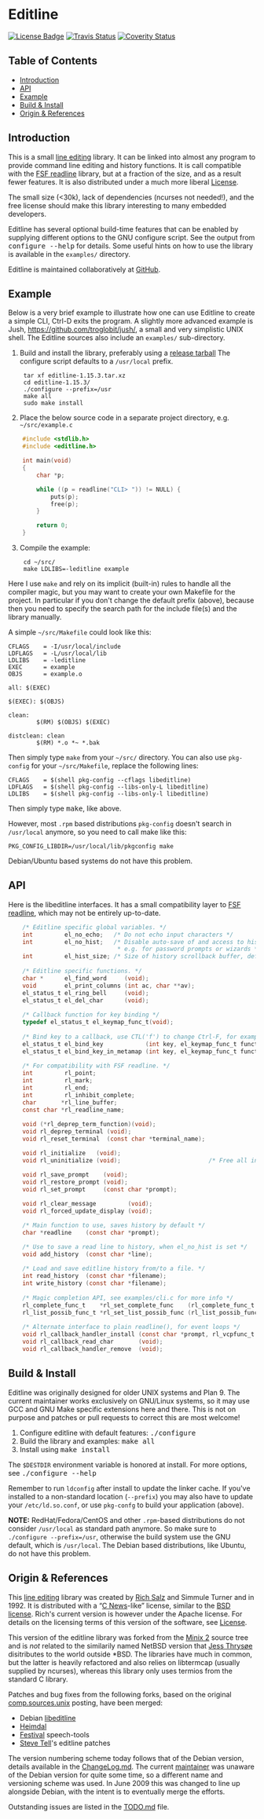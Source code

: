 Editline
========
[![License Badge][]][License] [![Travis Status]][Travis] [![Coverity Status]][Coverity Scan]


Table of Contents
-------------------

* [Introduction](#introduction)
* [API](#api)
* [Example](#example)
* [Build & Install](#build--install)
* [Origin & References](#origin--references)


Introduction
----------------

This is a small [line editing][]  library.  It can be linked into almost
any program to  provide command line editing and  history functions.  It
is call compatible with the [FSF readline][] library, but at a fraction
of the  size, and as  a result fewer  features.  It is  also distributed
under a much more liberal [License][].

The small size  (<30k), lack of dependencies (ncurses  not needed!), and
the free license  should make this library interesting  to many embedded
developers.

Editline has several optional build-time features that can be enabled by
supplying different options to the GNU configure script.  See the output
from <kbd>configure --help</kbd> for details.  Some useful hints on how
to use the library is available in the `examples/` directory.

Editline is maintained collaboratively at [GitHub][].


Example
-------

Below is a very brief example to illustrate how one can use Editline to
create a simple CLI, Ctrl-D exits the program.  A slightly more advanced
example is Jush, <https://github.com/troglobit/jush/>, a small and very
simplistic UNIX shell.  The Editline sources also include an `examples/`
sub-directory.

1. Build and install the library, preferably using a [release tarball][]
   The configure script defaults to a `/usr/local` prefix.

        tar xf editline-1.15.3.tar.xz
        cd editline-1.15.3/
        ./configure --prefix=/usr
        make all
        sudo make install

2. Place the below source code in a separate project directory,
   e.g. `~/src/example.c`

```C
    #include <stdlib.h>
    #include <editline.h>

    int main(void)
    {
        char *p;

        while ((p = readline("CLI> ")) != NULL) {
            puts(p);
            free(p);
        }

        return 0;
    }
```

3. Compile the example:

        cd ~/src/
        make LDLIBS=-leditline example

Here I use `make` and rely on its implicit (built-in) rules to handle
all the compiler magic, but you may want to create your own Makefile for
the project.  In particular if you don't change the default prefix
(above), because then you need to specify the search path for the
include file(s) and the library manually.

A simple `~/src/Makefile` could look like this:

    CFLAGS    = -I/usr/local/include
    LDFLAGS   = -L/usr/local/lib
    LDLIBS    = -leditline
    EXEC      = example
    OBJS      = example.o
    
    all: $(EXEC)
    
    $(EXEC): $(OBJS)
    
    clean:
            $(RM) $(OBJS) $(EXEC)
    
    distclean: clean
            $(RM) *.o *~ *.bak

Then simply type `make` from your `~/src/` directory.  You can also use
`pkg-config` for your `~/src/Makefile`, replace the following lines:

    CFLAGS    = $(shell pkg-config --cflags libeditline)
    LDFLAGS   = $(shell pkg-config --libs-only-L libeditline)
    LDLIBS    = $(shell pkg-config --libs-only-l libeditline)
    
Then simply type <kbd>make</kbd>, like above.

However, most `.rpm` based distributions `pkg-config` doesn't search in
`/usr/local` anymore, so you need to call make like this:

    PKG_CONFIG_LIBDIR=/usr/local/lib/pkgconfig make

Debian/Ubuntu based systems do not have this problem.


API
---

Here is the libeditline interfaces.  It has a small compatibility layer
to [FSF readline][], which may not be entirely up-to-date.

```C
    /* Editline specific global variables. */
    int         el_no_echo;   /* Do not echo input characters */
    int         el_no_hist;   /* Disable auto-save of and access to history,
                               * e.g. for password prompts or wizards */
    int         el_hist_size; /* Size of history scrollback buffer, default: 15 */
    
    /* Editline specific functions. */
    char *      el_find_word     (void);
    void        el_print_columns (int ac, char **av);
    el_status_t el_ring_bell     (void);
    el_status_t el_del_char      (void);
    
    /* Callback function for key binding */
    typedef el_status_t el_keymap_func_t(void);
    
    /* Bind key to a callback, use CTL('f') to change Ctrl-F, for example */
    el_status_t el_bind_key            (int key, el_keymap_func_t function);
    el_status_t el_bind_key_in_metamap (int key, el_keymap_func_t function);
    
    /* For compatibility with FSF readline. */
    int         rl_point;
    int         rl_mark;
    int         rl_end;
    int         rl_inhibit_complete;
    char       *rl_line_buffer;
    const char *rl_readline_name;
    
    void (*rl_deprep_term_function)(void);
    void rl_deprep_terminal (void);
    void rl_reset_terminal  (const char *terminal_name);

    void rl_initialize   (void);
    void rl_uninitialize (void);                         /* Free all internal memory */

    void rl_save_prompt    (void);
    void rl_restore_prompt (void);
    void rl_set_prompt     (const char *prompt);
    
    void rl_clear_message         (void);
    void rl_forced_update_display (void);

    /* Main function to use, saves history by default */
    char *readline    (const char *prompt);

    /* Use to save a read line to history, when el_no_hist is set */
    void add_history  (const char *line);
    
    /* Load and save editline history from/to a file. */
    int read_history  (const char *filename);
    int write_history (const char *filename);
    
    /* Magic completion API, see examples/cli.c for more info */
    rl_complete_func_t    *rl_set_complete_func    (rl_complete_func_t *func);
    rl_list_possib_func_t *rl_set_list_possib_func (rl_list_possib_func_t *func);
    
    /* Alternate interface to plain readline(), for event loops */
    void rl_callback_handler_install (const char *prompt, rl_vcpfunc_t *lhandler);
    void rl_callback_read_char       (void);
    void rl_callback_handler_remove  (void);
```


Build & Install
---------------

Editline was originally designed for older UNIX systems and Plan 9.  The
current maintainer works exclusively on GNU/Linux systems, so it may use
GCC and  GNU Make specific  extensions here and  there.  This is  not on
purpose and patches or pull requests to correct this are most welcome!

1. Configure editline with default features: <kbd>./configure</kbd>
2. Build the library and examples: <kbd>make all</kbd>
3. Install using <kbd>make install</kbd>

The `$DESTDIR` environment variable is honored at install.  For more
options, see <kbd>./configure --help</kbd>

Remember to run `ldconfig` after install to update the linker cache.  If
you've installed to a non-standard location (`--prefix`) you may also
have to update your `/etc/ld.so.conf`, or use `pkg-confg` to build your
application (above).

**NOTE:** RedHat/Fedora/CentOS and other `.rpm`-based distributions do
  not consider `/usr/local` as standard path anymore.  So make sure to
  `./configure --prefix=/usr`, otherwise the build system use the GNU
  default, which is `/usr/local`.  The Debian based distributions, like
  Ubuntu, do not have this problem.


Origin & References
--------------------

This [line editing][]  library was created by [Rich  Salz][] and Simmule
Turner and in 1992.  It is distributed with a “[C News][]-like” license,
similar to the [BSD license][].  Rich's current version is however under
the Apache license.  For details on  the licensing terms of this version
of the software, see [License][].

This version  of the editline  library was  forked from the  [Minix 2][]
source tree and is *not* related  to the similarily named NetBSD version
that [Jess Thrysøe][jess]  disitributes to the world  outside *BSD.  The
libraries have much in common, but  the latter is heavily refactored and
also relies  on libtermcap (usually  supplied by ncurses),  whereas this
library only uses termios from the standard C library.

Patches and  bug fixes from the  following forks, based on  the original
[comp.sources.unix][] posting, have been merged:

* Debian [libeditline][]
* [Heimdal][]
* [Festival][] speech-tools
* [Steve Tell][]'s editline patches

The version numbering  scheme today follows that of  the Debian version,
details available  in the [ChangeLog.md][].  The  current [maintainer][]
was unaware  of the Debian version  for quite some time,  so a different
name and versioning  scheme was used.  In June 2009  this was changed to
line up  alongside Debian, with  the intent  is to eventually  merge the
efforts.

Outstanding issues are listed in the [TODO.md][] file.

[GitHub]:          https://github.com/troglobit/editline
[line editing]:    https://github.com/troglobit/editline/blob/master/docs/README
[release tarball]: https://github.com/troglobit/editline/releases
[maintainer]:      http://troglobit.com
[C News]:          https://en.wikipedia.org/wiki/C_News
[TODO.md]:         https://github.com/troglobit/editline/blob/master/docs/TODO.md
[ChangeLog.md]:    https://github.com/troglobit/editline/blob/master/ChangeLog.md
[FSF readline]:    http://www.gnu.org/software/readline/
[Rich Salz]:       https://github.com/richsalz/editline/
[comp.sources.unix]: http://ftp.cs.toronto.edu/pub/white/pub/rc/editline.shar
[Minix 2]:         http://www.cise.ufl.edu/~cop4600/cgi-bin/lxr/http/source.cgi/lib/editline/
[jess]:            http://thrysoee.dk/editline/
[BSD license]:     http://en.wikipedia.org/wiki/BSD_licenses
[libeditline]:     http://packages.qa.debian.org/e/editline.html
[Heimdal]:         http://www.h5l.org
[Festival]:        http://festvox.org/festival/
[Steve Tell]:      http://www.cs.unc.edu/~tell/dist.html
[License]:         https://github.com/troglobit/editline/blob/master/LICENSE
[License Badge]:   https://img.shields.io/badge/License-C%20News-orange.svg
[Travis]:          https://travis-ci.org/troglobit/editline
[Travis Status]:   https://travis-ci.org/troglobit/editline.png?branch=master
[Coverity Scan]:   https://scan.coverity.com/projects/2982
[Coverity Status]: https://scan.coverity.com/projects/2982/badge.svg
